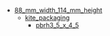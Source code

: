 * [88_mm_width_114_mm_height](88_mm_width_114_mm_height)
  * [kite_packaging](88_mm_width_114_mm_height/kite_packaging)
    * [pbrh3_5_x_4_5](88_mm_width_114_mm_height/kite_packaging/pbrh3_5_x_4_5)
